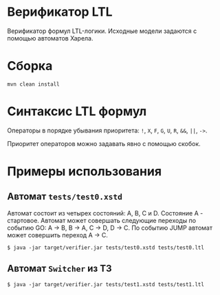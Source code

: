 # Верификатор LTL

Верификатор формул LTL-логики. Исходные модели задаются с помощью автоматов Харела.

# Сборка


```
mvn clean install
```

# Синтаксис LTL формул

Операторы в порядке убывания приоритета: `!`, `X`, `F`, `G`, `U`, `R`, `&&`, `||`, `->`.

Приоритет операторов можно задавать явно с помощью скобок. 

# Примеры использования

## Автомат `tests/test0.xstd`

Автомат состоит из четырех состояний: A, B, C и D. Состояние A - стартовое.
Автомат может совершать следующие переходы по событию GO: A -> B, B -> A, C -> D, D -> C.
По событию JUMP автомат может совершить переход A -> C.

```
$ java -jar target/verifier.jar tests/test0.xstd tests/test0.ltl 
```

## Автомат `Switcher` из ТЗ

```
$ java -jar target/verifier.jar tests/test1.xstd tests/test1.ltl
```
